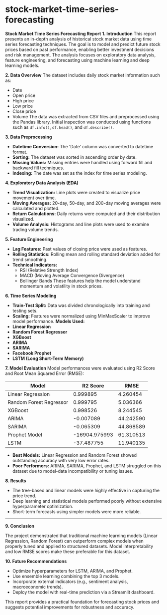 # stock-market-time-series-forecasting
**Stock Market Time Series Forecasting Report**
**1. Introduction**
This report presents an in-depth analysis of historical stock market data using time series forecasting techniques. The goal is to model and predict future stock prices based on past performance, enabling better investment decisions and risk management. The analysis focuses on exploratory data analysis, feature engineering, and forecasting using machine learning and deep learning models.

**2. Data Overview**
The dataset includes daily stock market information such as:
* Date
* Open price
* High price
* Low price
* Close price
* Volume
The data was extracted from CSV files and preprocessed using the Pandas library. Initial inspection was conducted using functions such as `df.info()`, `df.head()`, and `df.describe()`.

**3. Data Preprocessing**
* **Datetime Conversion:** The 'Date' column was converted to datetime format.
* **Sorting:** The dataset was sorted in ascending order by date.
* **Missing Values:** Missing entries were handled using forward fill and backward fill techniques.
* **Indexing:** The date was set as the index for time series modeling.

**4. Exploratory Data Analysis (EDA)**
* **Trend Visualization:** Line plots were created to visualize price movement over time.
* **Moving Averages:** 20-day, 50-day, and 200-day moving averages were calculated and plotted.
* **Return Calculations:** Daily returns were computed and their distribution visualized.
* **Volume Analysis:** Histograms and line plots were used to examine trading volume trends.

**5. Feature Engineering**
* **Lag Features:** Past values of closing price were used as features.
* **Rolling Statistics:** Rolling mean and rolling standard deviation added for trend smoothing.
* **Technical Indicators:**
  * RSI (Relative Strength Index)
  * MACD (Moving Average Convergence Divergence)
  * Bollinger Bands
These features help the model understand momentum and volatility in stock prices.

**6. Time Series Modeling**
* **Train-Test Split:** Data was divided chronologically into training and testing sets.
* **Scaling:** Features were normalized using MinMaxScaler to improve model performance.
**Models Used:**
* **Linear Regression**
* **Random Forest Regressor**
* **XGBoost**
* **ARIMA**
* **SARIMA**
* **Facebook Prophet**
* **LSTM (Long Short-Term Memory)**

**7. Model Evaluation**
Model performances were evaluated using R2 Score and Root Mean Squared Error (RMSE):

| Model                   | R2 Score      | RMSE      |
| ----------------------- | ------------- | --------- |
| Linear Regression       | 0.999895      | 4.260454  |
| Random Forest Regressor | 0.999795      | 5.036366  |
| XGBoost                 | 0.998526      | 8.244545  |
| ARIMA                   | -0.007089     | 44.242590 |
| SARIMA                  | -0.065309     | 44.868589 |
| Prophet Model           | -16904.975993 | 61.310513 |
| LSTM                    | -37.487755    | 11.940135 |
* **Best Models:** Linear Regression and Random Forest showed outstanding accuracy with very low error rates.
* **Poor Performers:** ARIMA, SARIMA, Prophet, and LSTM struggled on this dataset due to model-data incompatibility or tuning issues.

**8. Results**
* The tree-based and linear models were highly effective in capturing the price trend.
* Deep learning and statistical models performed poorly without extensive hyperparameter optimization.
* Short-term forecasts using simpler models were more reliable.

---

**9. Conclusion**

The project demonstrated that traditional machine learning models (Linear Regression, Random Forest) can outperform complex models when properly tuned and applied to structured datasets. Model interpretability and low RMSE scores make these preferable for this dataset.

**10. Future Recommendations**
* Optimize hyperparameters for LSTM, ARIMA, and Prophet.
* Use ensemble learning combining the top 3 models.
* Incorporate external indicators (e.g., sentiment analysis, macroeconomic trends).
* Deploy the model with real-time prediction via a Streamlit dashboard.

This report provides a practical foundation for forecasting stock prices and suggests potential improvements for robustness and accuracy.

